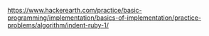 https://www.hackerearth.com/practice/basic-programming/implementation/basics-of-implementation/practice-problems/algorithm/indent-ruby-1/
